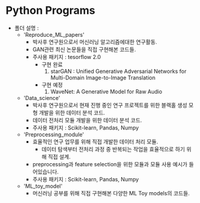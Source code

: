 # Python Programs

- 폴더 설명 :
  - 'Reproduce_ML_papers'
      - 박사후 연구원으로서 머신러닝 알고리즘에대한 연구활동.
      - GAN관련 최신 논문들을 직접 구현해본 코드들.
      - 주사용 패키지 : tesorflow 2.0
         - 구현 완료
             1. starGAN : Unified Generative Adversarial Networks for Multi-Domain Image-to-Image Translation
         - 구현 예정
             1. WaveNet: A Generative Model for Raw Audio
  - 'Data_science'
      - 박사후 연구원으로서 현재 진행 중인 연구 프로젝트를 위한 블랙홀 생성 모형 개발을 위한 데이터 분석 코드.
      - 데이터 전처리 모듈 개발을 위한 데이터 분석 코드.
      - 주사용 패키지 : Scikit-learn, Pandas, Numpy
  - 'Preprocessing_module'
      - 효율적인 연구 업무를 위해 직접 개발한 데이터 처리 모듈.
          - 데이터 탐색부터 전처리 과정 중 반복되는 작업을 효율적으로 하기 위해 직접 설계.
      - preprocessing과 feature selection을 위한 모듈과 모듈 사용 예시가 들어있습니다.
      - 주사용 패키지 : Scikit-learn, Pandas, Numpy
  - 'ML_toy_model' 
      - 머신러닝 공부를 위해 직접 구현해본 다양한 ML Toy models의 코드들.

